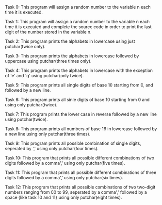 Task 0: This program will assign a random number to the variable n each time it is executed.

Task 1: This program will assign a random number to the variable n each time it is executed and complete the source code in order to print the last digit of the number stored in the variable n.

Task 2: This program prints the alphabets in lowercase using just putchar(twice only).

Task 3: This program prints the alphabets in lowercase followed by uppercase using putchar(three times only).

Task 4: This program prints the alphabets in lowercase with the exception of 'e' and 'q' using putchar(only twice).

Task 5: This program prints all single digits of base 10 starting from 0, and followed by a new line.

Task 6: This program prints all sinle digits of base 10 starting from 0 and using only putchar(twice).

Task 7: This program prints the lower case in reverse followed by a new line using putchar(twice).

Task 8: This program prints all numbers of base 16 in lowercase followed by a new line using only putchar(three times).

Task 9: This program prints all possible combination of single digits, seperated by ',' using only putchar(four times).

Task 10: This program that prints all possible different combinations of two digits followed by a comma',' using only putchar(five times).

Task 11: This program that prints all possible different combinations of three digits followed by a comma',' using only putchar(six times).

Task 12: This program that prints all possible combinations of two two-digit numbers ranging from 00 to 99, seperated by a comma',' followed by a space {like task 10 and 11} using only putchar(eight times).